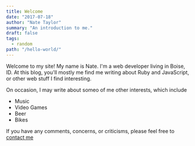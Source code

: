 ```yaml
---
title: Welcome
date: "2017-07-18"
author: "Nate Taylor"
summary: "An introduction to me."
draft: false
tags:
  - random
path: "/hello-world/"
---
```


Welcome to my site! My name is Nate. I'm a web developer living in Boise, ID.
At this blog, you'll mostly me find me writing about Ruby and JavaScript, or other web stuff I find interesting.

On occasion, I may write about someo of me other interests, which include

- Music
- Video Games
- Beer
- Bikes

If you have any comments, concerns, or criticisms, please feel free to [contact me](mailto:nathantaylor89@gmail.com)

